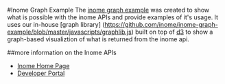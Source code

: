 #Inome Graph Example
The [inome graph example](http://developer.inome.com/GraphExample) was created to show what is possible with the inome APIs and provide examples of it's usage. It uses our in-house [graph library] (https://github.com/inome/inome-graph-example/blob/master/javascripts/graphlib.js) built on top of [d3](http://d3js.org) to show a graph-based visualiztion of what is
returned from the inome api.

##more information on the Inome APIs
* [Inome Home Page](http://www.inome.com)
* [Developer Portal](http://developer.inome.com)